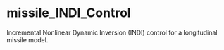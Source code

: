 # missile_INDI_Control
Incremental Nonlinear Dynamic Inversion (INDI) control for a longitudinal missile model.

